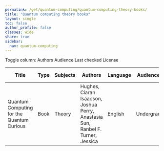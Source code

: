 ```yaml
---
permalink: /get/quantum-computing/quantum-computing-theory-books/
title: "Quantum computing theory books"
layout: single
toc: false
author_profile: false
classes: wide
share: true
sidebar:
  nav: quantum-computing
---
```


<div class="table_cols_toggles">
Toggle column: <a class="toggle-vis btn btn--danger" data-column="3">Authors</a> <a class="toggle-vis btn btn--danger" data-column="5">Audience</a> <a class="toggle-vis btn btn--danger" data-column="8">Last checked</a> <a class="toggle-vis btn btn--danger" data-column="9">License</a>
</div>
<table class="display" style="width:100%">
<thead>
<tr>
    <th>Title</th>
    <th>Type</th>
    <th>Subjects</th>
    <th>Authors</th>
    <th>Language</th>
    <th>Audience</th>
    <th>Reviews</th>
    <th>URLs</th>
    <th>Last checked</th>
    <th>License</th>
</tr>
</thead>
<tbody>
<tr>
    <td>Quantum Computing for the Quantum Curious</td>
    <td>Book</td>
    <td>Theory</td>
    <td>Hughes, Ciaran<br>Isaacson, Joshua<br>Perry, Anastasia<br>Sun, Ranbel F.<br>Turner, Jessica</td>
    <td>English</td>
    <td>Undergrad</td>
    <td></td>
    <td><a href="https://link.springer.com/content/pdf/10.1007/978-3-030-61601-4.pdf" target="_blank" class="btn btn--primary">PDF</a><br><a href="https://link.springer.com/download/epub/10.1007/978-3-030-61601-4.epub" target="_blank" class="btn btn--primary">EPUB</a><br><a href="https://link.springer.com/book/10.1007/978-3-030-61601-4" target="_blank" class="btn btn--info">Site</a></td>
    <td>2023-11-25</td>
    <td>CC BY 4.0 DEED</td>
</tr>
<tfoot>
<tr>
    <td></td>
    <td></td>
    <td></td>
    <td></td>
    <td></td>
    <td></td>
    <td></td>
    <td></td>
    <td></td>
    <td></td>
</tr>
</tfoot>
